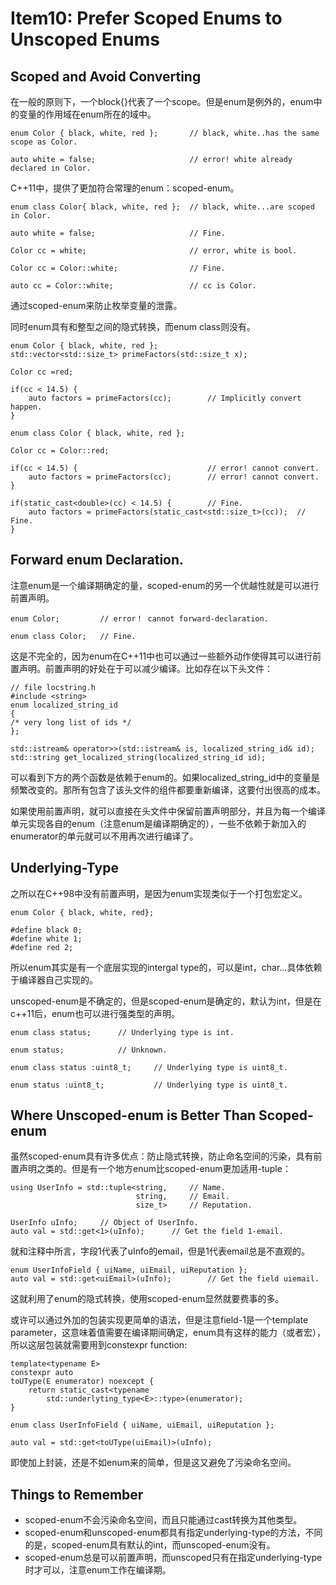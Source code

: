# Item10: Prefer Scoped Enums to Unscoped Enums

## Scoped and Avoid Converting
在一般的原则下，一个block{}代表了一个scope。但是enum是例外的，enum中的变量的作用域在enum所在的域中。

    enum Color { black, white, red };       // black, white..has the same scope as Color.

    auto white = false;                     // error! white already declared in Color.

C++11中，提供了更加符合常理的enum：scoped-enum。

    enum class Color{ black, white, red };  // black, white...are scoped in Color.

    auto white = false;                     // Fine. 

    Color cc = white;                       // error, white is bool.

    Color cc = Color::white;                // Fine.

    auto cc = Color::white;                 // cc is Color.

通过scoped-enum来防止枚举变量的泄露。  

同时enum具有和整型之间的隐式转换，而enum class则没有。

    enum Color { black, white, red };
    std::vector<std::size_t> primeFactors(std::size_t x);

    Color cc =red;

    if(cc < 14.5) {
        auto factors = primeFactors(cc);        // Implicitly convert happen.
    }

    enum class Color { black, white, red };

    Color cc = Color::red;

    if(cc < 14.5) {                             // error! cannot convert.
        auto factors = primeFactors(cc);        // error! cannot convert.
    }

    if(static_cast<double>(cc) < 14.5) {        // Fine.
        auto factors = primeFactors(static_cast<std::size_t>(cc));  // Fine.    
    }

## Forward enum Declaration.

注意enum是一个编译期确定的量，scoped-enum的另一个优越性就是可以进行前置声明。

    
    enum Color;         // error！ cannot forward-declaration.

    enum class Color;   // Fine.

这是不完全的，因为enum在C++11中也可以通过一些额外动作使得其可以进行前置声明。前置声明的好处在于可以减少编译。比如存在以下头文件：

    // file locstring.h
    #include <string>
    enum localized_string_id
    {
    /* very long list of ids */
    };

    std::istream& operator>>(std::istream& is, localized_string_id& id);
    std::string get_localized_string(localized_string_id id);

可以看到下方的两个函数是依赖于enum的。如果localized_string_id中的变量是频繁改变的。那所有包含了该头文件的组件都要重新编译，这要付出很高的成本。

如果使用前置声明，就可以直接在头文件中保留前置声明部分，并且为每一个编译单元实现各自的enum（注意enum是编译期确定的），一些不依赖于新加入的enumerator的单元就可以不用再次进行编译了。

## Underlying-Type

之所以在C++98中没有前置声明，是因为enum实现类似于一个打包宏定义。

    enum Color { black, white, red};

    #define black 0;
    #define white 1;
    #define red 2;

所以enum其实是有一个底层实现的intergal type的，可以是int，char...具体依赖于编译器自己实现的。

unscoped-enum是不确定的，但是scoped-enum是确定的，默认为int，但是在c++11后，enum也可以进行强类型的声明。

    enum class status;      // Underlying type is int.

    enum status;            // Unknown.

    enum class status :uint8_t;     // Underlying type is uint8_t.

    enum status :uint8_t;           // Underlying type is uint8_t.

## Where Unscoped-enum is Better Than Scoped-enum

虽然scoped-enum具有许多优点：防止隐式转换，防止命名空间的污染，具有前置声明之类的。但是有一个地方enum比scoped-enum更加适用-tuple：

    using UserInfo = std::tuple<string,     // Name. 
                                string,     // Email.
                                size_t>     // Reputation.

    UserInfo uInfo;     // Object of UserInfo.
    auto val = std::get<1>(uInfo);      // Get the field 1-email.

就和注释中所言，字段1代表了uInfo的email，但是1代表email总是不直观的。

    enum UserInfoField { uiName, uiEmail, uiReputation };
    auto val = std::get<uiEmail>(uInfo);        // Get the field uiemail.

这就利用了enum的隐式转换，使用scoped-enum显然就要费事的多。

或许可以通过外加的包装实现更简单的语法，但是注意field-1是一个template parameter，这意味着值需要在编译期间确定，enum具有这样的能力（或者宏），所以这层包装就需要用到constexpr function:

    template<typename E>
    constexpr auto
    toUType(E enumerator) noexcept {
        return static_cast<typename 
            std::underlyting_type<E>::type>(enumerator);
    }

    enum class UserInfoField { uiName, uiEmail, uiReputation };

    auto val = std::get<toUType(uiEmail)>(uInfo);

即使加上封装，还是不如enum来的简单，但是这又避免了污染命名空间。

## Things to Remember

- scoped-enum不会污染命名空间，而且只能通过cast转换为其他类型。
- scoped-enum和unscoped-enum都具有指定underlying-type的方法，不同的是，scoped-enum具有默认的int，而unscoped-enum没有。
- scoped-enum总是可以前置声明，而unscoped只有在指定underlying-type时才可以，注意enum工作在编译期。
